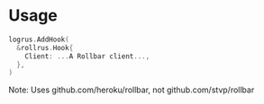 # Usage

```go
logrus.AddHook(
  &rollrus.Hook{
    Client: ...A Rollbar client...,
  },
)
```

Note: Uses github.com/heroku/rollbar, not github.com/stvp/rollbar
